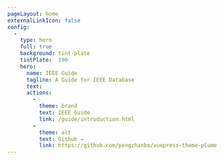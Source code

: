 ```yaml
---
pageLayout: home
externalLinkIcon: false
config:
  -
    type: hero
    full: true
    background: tint-plate
    tintPlate:  190
    hero:
      name: IEEE Guide
      tagline: A Guide for IEEE Database
      text: 
      actions:
        -
          theme: brand
          text: IEEE Guide
          link: /guide/introduction.html
        -
          theme: alt
          text: Github →
          link: https://github.com/pengzhanbo/vuepress-theme-plume
---
```

